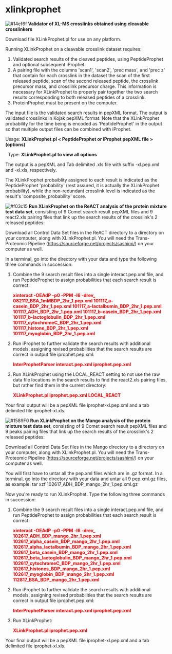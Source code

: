 # xlinkprophet
![#14ef6f](https://placehold.it/15/14ef6f/000000?text=+)
**Validator of XL-MS crosslinks obtained using cleavable crosslinkers**

Download file XLinkProphet.pl for use on any platform.  

Running XLinkProphet on a cleavable crosslink dataset requires:
1. Validated search results of the cleaved peptides, using PeptideProphet and optional subsequent iProphet.
2. A pairing file with the columns 'scan1', 'scan2', 'prec mass', and 'prec z' that contain for each crosslink in the dataset
the scan of the first released peptide, scan of the second released peptide, the crosslink precursor mass, and crosslink 
precursor charge.  This information is necessary for XLinkProphet to properly pair together the two search results corresponding to both released peptides of a crosslink.
3. ProteinProphet must be present on the computer.


The input file is the validated search results in pepXML format.  The output is validated crosslinks in Kojak pepXML format.
Note that the XLinkProphet probability for the time being is encoded as 'PeptideProphet' in the output so that multiple output files can be combined with iProphet.

Usage:   **XLinkProphet.pl < PeptideProphet or iProphet pepXML file > (options)**

&nbsp;&nbsp;Type:    **XLinkProphet.pl to view all options**

The output is a pepXML and Tab delimited .xls file with suffix -xl.pep.xml and -xl.xls, respectively.

The XLinkProphet probaiblity assigned to each result is indicated as the PeptideProphet 'probability' (rest assured, it is actually the XLinkProphet probability), while the non-redundant crosslink level is indicated as the result's 'composite_probability' score.

![#f03c15](https://placehold.it/15/f03c15/000000?text=+) 
**Run XLinkProphet on the ReACT analysis of the protein mixture test data set**, consisting of 9 Comet search result pepXML files and 9 react2.xls pairing files that link up the search results of the crosslink's 2 released peptides:

Download all Control Data Set files in the ReACT directory to a directory on your computer, along with XLinkProphet.pl.  You will need the Trans-Proteomic Pipeline (https://sourceforge.net/projects/sashimi/) on your computer as well.

In a terminal, go into the directory with your data and type the following three commands in succession:

1. Combine the 9 search result files into a single interact.pep.xml file, and run PeptideProphet to assign probabilities that each search result is correct:  **<p style='color:red'>xinteract -OEAdP -p0 -PPM -l6 -drev_ 082117_BSA_1mMBDP_2hr_1.pep.xml 101117_a-casein_BDP_2hr_1.pep.xml 101117_a-lactalbumin_BDP_2hr_1.pep.xml 101117_ADH_BDP_2hr_1.pep.xml 101117_b-casein_BDP_2hr_1.pep.xml 101117_b-lactoglobulin_BDP_2hr_1.pep.xml 101117_cytochromeC_BDP_2hr_1.pep.xml 101117_histone_BDP_2hr_1.pep.xml 101117_myoglobin_BDP_2hr_1.pep.xml</p>**

2. Run iProphet to further validate the search results with additional models, assigning revised probabilities that the search results are correct in output file iprophet.pep.xml:   **<p style='color:red'>InterProphetParser interact.pep.xml iprophet.pep.xml</p>**

3. Run XLinkProphet using the LOCAL_REACT setting to not use the raw data file locations in the search results to find the react2.xls pairing files, but rather find them in the current directory:   **<p style='color:red'>XLinkProphet.pl iprophet.pep.xml LOCAL_REACT</p>**

Your final output will be a pepXML file iprophet-xl.pep.xml and a tab delimited file iprophet-xl.xls.

![#1589F0](https://placehold.it/15/1589F0/000000?text=+)
**Run XLinkProphet on the Mango analysis of the protein mixture test data set**, consisting of 9 Comet search result pepXML files and 9 peaks pairing files that link up the search results of the crosslink's 2 released peptides:

Download all Control Data Set files in the Mango directory to a directory on your computer, along with XLinkProphet.pl.  You will need the Trans-Proteomic Pipeline (https://sourceforge.net/projects/sashimi/) on your computer as well.

You will first have to untar all the pep.xml files which are in .gz format.  In a terminal, go into the directory with your data and untar all 9 pep.xml.gz files, as example: tar xzf 102617_ADH_BDP_mango_2hr_1.pep.xml.gz 

Now you're ready to run XLinkProphet.  Type the following three commands in succession:

1. Combine the 9 search result files into a single interact.pep.xml file, and run PeptideProphet to assign probabilities that each search result is correct:  **<p style='color:red'>xinteract -OEAdP -p0 -PPM -l6 -drev_ 102617_ADH_BDP_mango_2hr_1.pep.xml 102617_alpha_casein_BDP_mango_2hr_1.pep.xml 102617_alpha_lactalbumin_BDP_mango_2hr_1.pep.xml 102617_beta_casein_BDP_mango_2hr_1.pep.xml 102617_beta_lactoglobulin_BDP_mango_2hr_1.pep.xml 102617_cytochromeC_BDP_mango_2hr_1.pep.xml 102617_histones_BDP_mango_2hr_1.pep.xml 102617_myoglobin_BDP_mango_2hr_1.pep.xml 112817_BSA_BDP_mango_2hr_1.pep.xml</p>**

2. Run iProphet to further validate the search results with additional models, assigning revised probabilities that the search results are correct in output file iprophet.pep.xml:   **<p style='color:red'>InterProphetParser interact.pep.xml iprophet.pep.xml</p>**

3. Run XLinkProphet:   **<p style='color:red'>XLinkProphet.pl iprophet.pep.xml</p>**

Your final output will be a pepXML file iprophet-xl.pep.xml and a tab delimited file iprophet-xl.xls.



